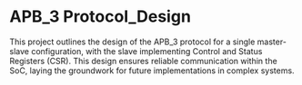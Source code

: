# APB_3 Protocol_Design
This project outlines the design of the APB_3 protocol for a single master-slave configuration, with the slave implementing Control and Status Registers (CSR). This design ensures reliable communication within the SoC, laying the groundwork for future implementations in complex systems.
